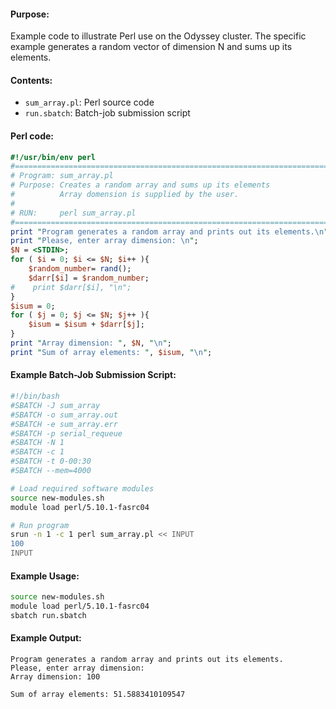 #### Purpose:

Example code to illustrate Perl use on the Odyssey cluster. The specific example generates a random vector of dimension N and sums up its elements.

#### Contents:

* <code>sum\_array.pl</code>: Perl source code
* <code>run.sbatch</code>: Batch-job submission script

#### Perl code:

```perl
#!/usr/bin/env perl
#==========================================================================
# Program: sum_array.pl
# Purpose: Creates a random array and sums up its elements
#          Array domension is supplied by the user.
#
# RUN:     perl sum_array.pl
#==========================================================================
print "Program generates a random array and prints out its elements.\n";
print "Please, enter array dimension: \n";
$N = <STDIN>;
for ( $i = 0; $i <= $N; $i++ ){
    $random_number= rand(); 
    $darr[$i] = $random_number;
#    print $darr[$i], "\n";
}
$isum = 0;
for ( $j = 0; $j <= $N; $j++ ){
    $isum = $isum + $darr[$j];
}
print "Array dimension: ", $N, "\n";
print "Sum of array elements: ", $isum, "\n";
```

#### Example Batch-Job Submission Script:

```bash
#!/bin/bash
#SBATCH -J sum_array
#SBATCH -o sum_array.out
#SBATCH -e sum_array.err
#SBATCH -p serial_requeue
#SBATCH -N 1
#SBATCH -c 1
#SBATCH -t 0-00:30
#SBATCH --mem=4000

# Load required software modules
source new-modules.sh
module load perl/5.10.1-fasrc04

# Run program
srun -n 1 -c 1 perl sum_array.pl << INPUT
100
INPUT
```

#### Example Usage:

```bash
source new-modules.sh
module load perl/5.10.1-fasrc04
sbatch run.sbatch
```
#### Example Output:

```
Program generates a random array and prints out its elements.
Please, enter array dimension:
Array dimension: 100

Sum of array elements: 51.5883410109547
```
